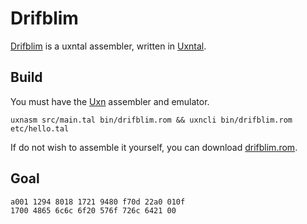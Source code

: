 # Drifblim

[Drifblim](https://wiki.xxiivv.com/drifblim) is a uxntal assembler, written in [Uxntal](https://wiki.xxiivv.com/site/uxntal.html).

## Build

You must have the [Uxn](https://git.sr.ht/~rabbits/uxn/) assembler and emulator.

```
uxnasm src/main.tal bin/drifblim.rom && uxncli bin/drifblim.rom etc/hello.tal
```

If do not wish to assemble it yourself, you can download [drifblim.rom](https://rabbits.srht.site/drifblim/drifblim.rom).

## Goal

```
a001 1294 8018 1721 9480 f70d 22a0 010f
1700 4865 6c6c 6f20 576f 726c 6421 00
````